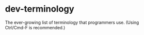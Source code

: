 # dev-terminology
The ever-growing list of terminology that programmers use. (Using Ctrl/Cmd-F is recommended.)
